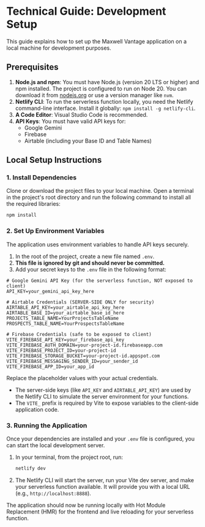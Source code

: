 

# Technical Guide: Development Setup

This guide explains how to set up the Maxwell Vantage application on a local machine for development purposes.

## Prerequisites

1.  **Node.js and npm**: You must have Node.js (version 20 LTS or higher) and npm installed. The project is configured to run on Node 20. You can download it from [nodejs.org](https://nodejs.org/) or use a version manager like `nvm`.
2.  **Netlify CLI**: To run the serverless function locally, you need the Netlify command-line interface. Install it globally: `npm install -g netlify-cli`.
3.  **A Code Editor**: Visual Studio Code is recommended.
4.  **API Keys**: You must have valid API keys for:
    -   Google Gemini
    -   Firebase
    -   Airtable (including your Base ID and Table Names)

## Local Setup Instructions

### 1. Install Dependencies

Clone or download the project files to your local machine. Open a terminal in the project's root directory and run the following command to install all the required libraries:

```bash
npm install
```

### 2. Set Up Environment Variables

The application uses environment variables to handle API keys securely.

1.  In the root of the project, create a new file named `.env`.
2.  **This file is ignored by git and should never be committed.**
3.  Add your secret keys to the `.env` file in the following format:

```env
# Google Gemini API Key (for the serverless function, NOT exposed to client)
API_KEY=your_gemini_api_key_here

# Airtable Credentials (SERVER-SIDE ONLY for security)
AIRTABLE_API_KEY=your_airtable_api_key_here
AIRTABLE_BASE_ID=your_airtable_base_id_here
PROJECTS_TABLE_NAME=YourProjectsTableName
PROSPECTS_TABLE_NAME=YourProspectsTableName

# Firebase Credentials (safe to be exposed to client)
VITE_FIREBASE_API_KEY=your_firebase_api_key
VITE_FIREBASE_AUTH_DOMAIN=your-project-id.firebaseapp.com
VITE_FIREBASE_PROJECT_ID=your-project-id
VITE_FIREBASE_STORAGE_BUCKET=your-project-id.appspot.com
VITE_FIREBASE_MESSAGING_SENDER_ID=your_sender_id
VITE_FIREBASE_APP_ID=your_app_id
```
Replace the placeholder values with your actual credentials. 
- The server-side keys (like `API_KEY` and `AIRTABLE_API_KEY`) are used by the Netlify CLI to simulate the server environment for your functions.
- The `VITE_` prefix is required by Vite to expose variables to the client-side application code.

### 3. Running the Application

Once your dependencies are installed and your `.env` file is configured, you can start the local development server.

1.  In your terminal, from the project root, run:
    ```bash
    netlify dev
    ```
2.  The Netlify CLI will start the server, run your Vite dev server, and make your serverless function available. It will provide you with a local URL (e.g., `http://localhost:8888`).

The application should now be running locally with Hot Module Replacement (HMR) for the frontend and live reloading for your serverless function.